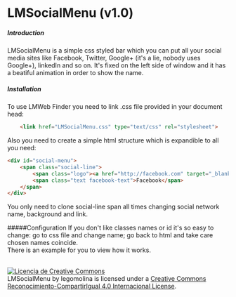 # LMSocialMenu (v1.0)

##### Introduction
LMSocialMenu is a simple css styled bar which you can put all your social media sites like Facebook, Twitter, Google+ (it's a lie, nobody uses Google+), linkedIn and so on. It's fixed on the left side of window and it has a beatiful animation in order to show the name.

##### Installation
To use LMWeb Finder you need to link .css file provided in your document head:
```html
    <link href="LMSocialMenu.css" type="text/css" rel="stylesheet"> 
```
Also you need to create a simple html structure which is expandible to all you need:
```html
<div id="social-menu">
    <span class="social-line">
        <span class="logo"><a href="http://facebook.com" target="_blank"><img src="facebook_logo.png" alt="Facebook"></a></span>
        <span class="text facebook-text">Facebook</span>
    </span>
</div>
```
You only need to clone social-line span all times changing social network name, background and link.

#####Configuration
If you don't like classes names or id it's so easy to change: go to css file and change name; go back to html and take care chosen names coincide.
<br /> 
There is an example for you to view how it works.<br /> 
<br />

<a rel="license" href="http://creativecommons.org/licenses/by-sa/4.0/" target="_blank"><img alt="Licencia de Creative Commons" style="border-width:0" src="https://i.creativecommons.org/l/by-sa/4.0/88x31.png" /></a><br /><span xmlns:dct="http://purl.org/dc/terms/" property="dct:title">LMSocialMenu</span> by <span xmlns:cc="http://creativecommons.org/ns#" property="cc:attributionName">legomolina</span> is licensed under a <a rel="license" href="http://creativecommons.org/licenses/by-sa/4.0/" target="_blank">Creative Commons Reconocimiento-CompartirIgual 4.0 Internacional License</a>.
